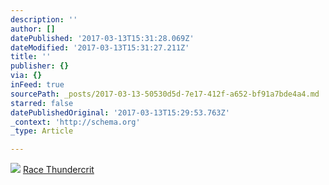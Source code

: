 ```yaml
---
description: ''
author: []
datePublished: '2017-03-13T15:31:28.069Z'
dateModified: '2017-03-13T15:31:27.211Z'
title: ''
publisher: {}
via: {}
inFeed: true
sourcePath: _posts/2017-03-13-50530d5d-7e17-412f-a652-bf91a7bde4a4.md
starred: false
datePublishedOriginal: '2017-03-13T15:29:53.763Z'
_context: 'http://schema.org'
_type: Article

---
```

![](https://the-grid-user-content.s3-us-west-2.amazonaws.com/b8c13eb6-fcc2-48f1-acd5-cc93fb8c2c32.jpg)
[Race Thundercrit][0]

[0]: http://thundercr.it/